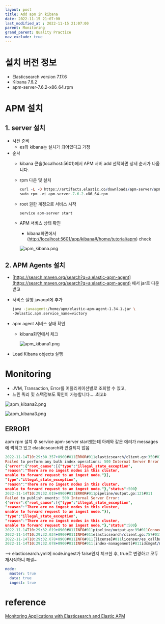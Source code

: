 ```yaml
---
layout: post
title: Add apm in kibana
date: 2022-11-15 21:07:00
last_modified_at : 2022-11-15 21:07:00
parent: Monitoring
grand_parent: Quality Practice
nav_exclude: true
---
```


# 설치 버전 정보

- Elasticsearch version 7.17.6
- Kibana 7.6.2
- apm-server-7.6.2-x86_64.rpm

# APM 설치

## 1. server 설치

- 사전 준비
    - es와 kibana는 설치가 되어있다고 가정
- 순서
    - kibana 콘솔(localhost:5601)에서 APM 서버 add 선택하면 상세 순서가 나옵니다.
    - rpm 다운 및 설치
        
        ```prolog
        curl -L -O https://artifacts.elastic.co/downloads/apm-server/apm-server-7.6.2-x86_64.rpm
        sudo rpm -vi apm-server-7.6.2-x86_64.rpm
        ```
        
    - root 권한 계정으로 서비스 시작
        
        ```prolog
        service apm-server start
        ```
        
    - APM 서비스 상태 확인
        - kibana화면에서 ([http://localhost:5601/app/kibana#/home/tutorial/apm](http://172.16.120.183:5601/app/kibana#/home/tutorial/apm)) check
        
        ![apm_kibana.png](../img/apm_kibana.png)
        

## 2. APM Agents 설치

- [https://search.maven.org/search?q=a:elastic-apm-agent](https://search.maven.org/search?q=a:elastic-apm-agent) 에서 jar로 다운받고
- 서비스 실행 javaopt에 추가
    
    ```bash
    java -javaagent:/home/apm/elastic-apm-agent-1.34.1.jar \
    -Delastic.apm.service_name=victory
    ```
    
- apm agent 서비스 상태 확인
    - kibana화면에서 체크
        
        ![apm_kibana1.png](../img/apm_kibana1.png)
        
- Load Kibana objects 실행

# Monitoring

- JVM, Transaction, Error를 어플리케이션별로 조회할 수 있고,
- 느린 쿼리 및 스택정보도 확인이 가능합니다…..최고b

![apm_kibana2.png](../img/apm_kibana2.png)

![apm_kibana3.png](../img/apm_kibana3.png)

## ERROR1

apm rpm 설치 후 service apm-server start했는데 아래와 같은 에러가 messages에 찍히고 있고 elasticsearch와 연결되지 않음

```prolog
2022-11-14T10:29:30.357+0900#011ERROR#011elasticsearch/client.go:350#011
Failed to perform any bulk index operations: 500 Internal Server Error: 
{"error":{"root_cause":[{"type":"illegal_state_exception",
"reason":"There are no ingest nodes in this cluster, 
unable to forward request to an ingest node."}],
"type":"illegal_state_exception",
"reason":"There are no ingest nodes in this cluster, 
unable to forward request to an ingest node."},"status":500}
2022-11-14T10:29:32.019+0900#011ERROR#011pipeline/output.go:121#011
Failed to publish events: 500 Internal Server Error: 
{"error":{"root_cause":[{"type":"illegal_state_exception",
"reason":"There are no ingest nodes in this cluster, 
unable to forward request to an ingest node."}],
"type":"illegal_state_exception",
"reason":"There are no ingest nodes in this cluster, 
unable to forward request to an ingest node."},"status":500}
2022-11-14T10:29:32.019+0900#011INFO#011pipeline/output.go:95#011Connecting to backoff(elasticsearch(http://localhost:9200))
2022-11-14T10:29:32.024+0900#011INFO#011elasticsearch/client.go:757#011Attempting to connect to Elasticsearch version 7.17.6
2022-11-14T10:29:32.078+0900#011INFO#011[license]#011licenser/es_callback.go:50#011Elasticsearch license: Basic
2022-11-14T10:29:32.078+0900#011INFO#011[index-management]#011idxmgmt/manager.go:84#011Overwrite ILM setup is disabled.
```

—> elasticsearch.yml에 node.ingest가 false인지 체크한 후, true로 변경하고 모두 재시작하니 해결~

```yaml
node:
  master: true
  data: true
  ingest: true
```

# reference

[Monitoring Applications with Elasticsearch and Elastic APM](https://www.elastic.co/kr/blog/monitoring-applications-with-elasticsearch-and-elastic-apm)